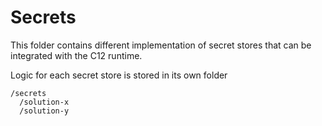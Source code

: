 # Secrets

This folder contains different implementation of secret stores that can be integrated with the C12 runtime.

Logic for each secret store is stored in its own folder

```
/secrets
  /solution-x
  /solution-y
```